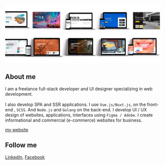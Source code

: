 ![Alt-текст](https://github.com/alex-uiweb/alex-uiweb/blob/master/assets/bg.jpg "Орк") 

## About me
I am a freelance full-stack developer and UI designer specializing in web development.<br>
<br>
I also develop SPA and SSR applications. I use `Vue.js/Nuxt.js`, on the front-end , `SCSS`. And `Node.js` and `Golang` on the back-end. I develop UI / UX design of websites, applications, interfaces using `Figma / Adobe`. I create informational and commercial (e-commerce) websites for business.

[my website](http://alexsibrin.com/)

## Follow me
[LinkedIn](https://www.linkedin.com/in/alex-uiweb/), [Facebook](https://www.facebook.com/alex.uiweb/)

<!--
**alex-uiweb/alex-uiweb** is a ✨ _special_ ✨ repository because its `README.md` (this file) appears on your GitHub profile.

Here are some ideas to get you started:

- 🔭 I’m currently working on ...
- 🌱 I’m currently learning ...
- 👯 I’m looking to collaborate on ...
- 🤔 I’m looking for help with ...
- 💬 Ask me about ...
- 📫 How to reach me: ...
- 😄 Pronouns: ...
- ⚡ Fun fact: ...
-->
